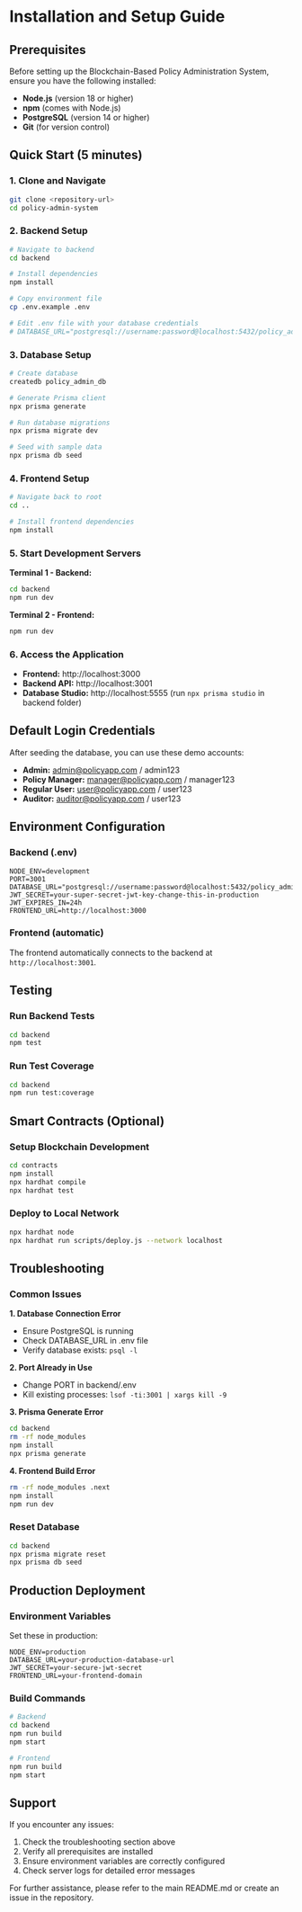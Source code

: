# Installation and Setup Guide

## Prerequisites

Before setting up the Blockchain-Based Policy Administration System, ensure you have the following installed:

- **Node.js** (version 18 or higher)
- **npm** (comes with Node.js)
- **PostgreSQL** (version 14 or higher)
- **Git** (for version control)

## Quick Start (5 minutes)

### 1. Clone and Navigate
```bash
git clone <repository-url>
cd policy-admin-system
```

### 2. Backend Setup
```bash
# Navigate to backend
cd backend

# Install dependencies
npm install

# Copy environment file
cp .env.example .env

# Edit .env file with your database credentials
# DATABASE_URL="postgresql://username:password@localhost:5432/policy_admin_db"
```

### 3. Database Setup
```bash
# Create database
createdb policy_admin_db

# Generate Prisma client
npx prisma generate

# Run database migrations
npx prisma migrate dev

# Seed with sample data
npx prisma db seed
```

### 4. Frontend Setup
```bash
# Navigate back to root
cd ..

# Install frontend dependencies
npm install
```

### 5. Start Development Servers

**Terminal 1 - Backend:**
```bash
cd backend
npm run dev
```

**Terminal 2 - Frontend:**
```bash
npm run dev
```

### 6. Access the Application

- **Frontend:** http://localhost:3000
- **Backend API:** http://localhost:3001
- **Database Studio:** http://localhost:5555 (run `npx prisma studio` in backend folder)

## Default Login Credentials

After seeding the database, you can use these demo accounts:

- **Admin:** admin@policyapp.com / admin123
- **Policy Manager:** manager@policyapp.com / manager123
- **Regular User:** user@policyapp.com / user123
- **Auditor:** auditor@policyapp.com / user123

## Environment Configuration

### Backend (.env)
```env
NODE_ENV=development
PORT=3001
DATABASE_URL="postgresql://username:password@localhost:5432/policy_admin_db"
JWT_SECRET=your-super-secret-jwt-key-change-this-in-production
JWT_EXPIRES_IN=24h
FRONTEND_URL=http://localhost:3000
```

### Frontend (automatic)
The frontend automatically connects to the backend at `http://localhost:3001`.

## Testing

### Run Backend Tests
```bash
cd backend
npm test
```

### Run Test Coverage
```bash
cd backend
npm run test:coverage
```

## Smart Contracts (Optional)

### Setup Blockchain Development
```bash
cd contracts
npm install
npx hardhat compile
npx hardhat test
```

### Deploy to Local Network
```bash
npx hardhat node
npx hardhat run scripts/deploy.js --network localhost
```

## Troubleshooting

### Common Issues

**1. Database Connection Error**
- Ensure PostgreSQL is running
- Check DATABASE_URL in .env file
- Verify database exists: `psql -l`

**2. Port Already in Use**
- Change PORT in backend/.env
- Kill existing processes: `lsof -ti:3001 | xargs kill -9`

**3. Prisma Generate Error**
```bash
cd backend
rm -rf node_modules
npm install
npx prisma generate
```

**4. Frontend Build Error**
```bash
rm -rf node_modules .next
npm install
npm run dev
```

### Reset Database
```bash
cd backend
npx prisma migrate reset
npx prisma db seed
```

## Production Deployment

### Environment Variables
Set these in production:
```env
NODE_ENV=production
DATABASE_URL=your-production-database-url
JWT_SECRET=your-secure-jwt-secret
FRONTEND_URL=your-frontend-domain
```

### Build Commands
```bash
# Backend
cd backend
npm run build
npm start

# Frontend
npm run build
npm start
```

## Support

If you encounter any issues:
1. Check the troubleshooting section above
2. Verify all prerequisites are installed
3. Ensure environment variables are correctly configured
4. Check server logs for detailed error messages

For further assistance, please refer to the main README.md or create an issue in the repository.
